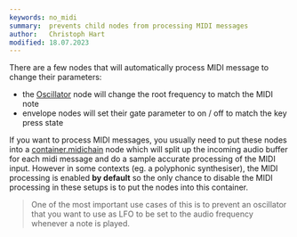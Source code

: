 ```yaml
---
keywords: no_midi
summary:  prevents child nodes from processing MIDI messages
author:   Christoph Hart
modified: 18.07.2023
---
```

  
There are a few nodes that will automatically process MIDI message to change their parameters:

- the [Oscillator](/scriptnode/list/core/oscillator) node will change the root frequency to match the MIDI note
- envelope nodes will set their gate parameter to on / off to match the key press state

If you want to process MIDI messages, you usually need to put these nodes into a [container.midichain](/scriptnode/list/container/midichain) node which will split up the incoming audio buffer for each midi message and do a sample accurate processing of the MIDI input. However in some contexts (eg. a polyphonic synthesiser), the MIDI processing is enabled **by default** so the only chance to disable the MIDI processing in these setups is to put the nodes into this container. 

> One of the most important use cases of this is to prevent an oscillator that you want to use as LFO to be set to the audio frequency whenever a note is played.